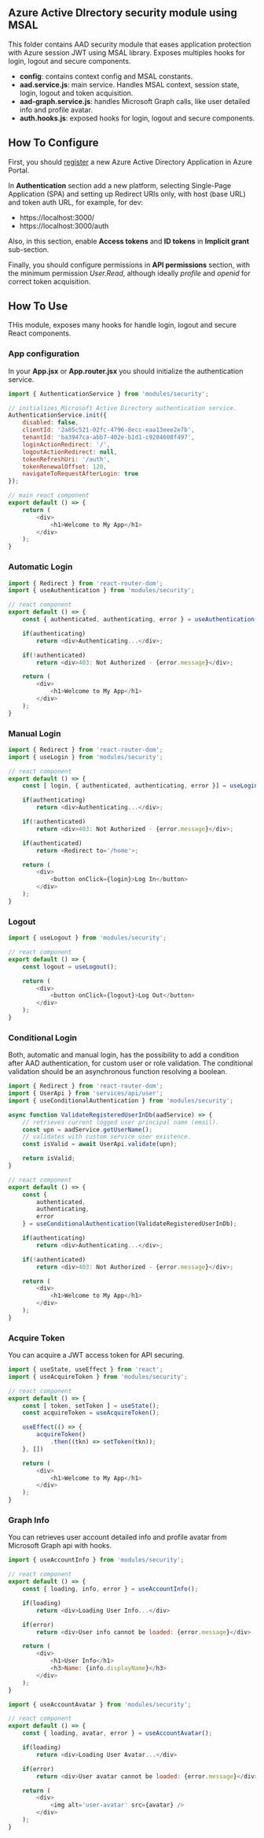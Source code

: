 ## Azure Active DIrectory security module using MSAL

This folder contains AAD security module that eases application protection with Azure session JWT using MSAL library.
Exposes multiples hooks for login, logout and secure components.

-   **config**: contains context config and MSAL constants.
-   **aad.service.js**: main service. Handles MSAL context, session state, login, logout and token acquisition.
-   **aad-graph.service.js**: handles Microsoft Graph calls, like user detailed info and profile avatar.
-   **auth.hooks.js**: exposed hooks for login, logout and secure components.

## How To Configure

First, you should [register](https://docs.microsoft.com/en-us/azure/active-directory/develop/quickstart-register-app) a new Azure Active Directory Application in Azure Portal.

In **Authentication** section add a new platform, selecting Single-Page Application (SPA) and setting up Redirect URIs only, with host (base URL) and token auth URL, for example, for dev:
- https://localhost:3000/
- https://localhost:3000/auth

Also, in this section, enable **Access tokens** and **ID tokens** in **Implicit grant** sub-section.

Finally, you should configure permissions in **API permissions** section, with the minimum permission _User.Read_, although ideally _profile_ and _openid_ for correct token acquisition.

## How To Use

THis module, exposes many hooks for handle login, logout and secure React components.

### App configuration

In your **App.jsx** or **App.router.jsx** you should initialize the authentication service.

```javascript
import { AuthenticationService } from 'modules/security';

// initializes Microsoft Active Directory authentication service.
AuthenticationService.init({
    disabled: false,
    clientId: '2a85c521-02fc-4796-8ecc-eaa13eee2e7b',
    tenantId: 'ba3947ca-abb7-402e-b1d1-c9284608f497',
    loginActionRedirect: '/',
    logoutActionRedirect: null,
    tokenRefreshUri: '/auth',
    tokenRenewalOffset: 120,
    navigateToRequestAfterLogin: true
});

// main react component
export default () => {
    return (
        <div>
            <h1>Welcome to My App</h1>
        </div>
    );
}
```

### Automatic Login

```javascript
import { Redirect } from 'react-router-dom';
import { useAuthentication } from 'modules/security';

// react component
export default () => {
    const { authenticated, authenticating, error } = useAuthentication();

    if(authenticating)
        return <div>Authenticating...</div>;

    if(!authenticated)
        return <div>403: Not Authorized - {error.message}</div>;

    return (
        <div>
            <h1>Welcome to My App</h1>
        </div>
    );
}
```

### Manual Login

```javascript
import { Redirect } from 'react-router-dom';
import { useLogin } from 'modules/security';

// react component
export default () => {
    const [ login, { authenticated, authenticating, error }] = useLogin();

    if(authenticating)
        return <div>Authenticating...</div>;

    if(!authenticated)
        return <div>403: Not Authorized - {error.message}</div>;

    if(authenticated)
        return <Redirect to='/home'>;

    return (
        <div>
            <button onClick={login}>Log In</button>
        </div>
    );
}
```

### Logout

```javascript
import { useLogout } from 'modules/security';

// react component
export default () => {
    const logout = useLogout();

    return (
        <div>
            <button onClick={logout}>Log Out</button>
        </div>
    );
}
```

### Conditional Login

Both, automatic and manual login, has the possibility to add a condition after AAD authentication, for custom user or role validation.
The conditional validation should be an asynchronous function resolving a boolean.

```javascript
import { Redirect } from 'react-router-dom';
import { UserApi } from 'services/api/user';
import { useConditionalAuthentication } from 'modules/security';

async function ValidateRegisteredUserInDb(aadService) => {
    // retrieves current logged user principal name (email).
    const upn = aadService.getUserName();
    // validates with custom service user existence.
    const isValid = await UserApi.validate(upn);

    return isValid;
}

// react component
export default () => {
    const {
        authenticated,
        authenticating,
        error
    } = useConditionalAuthentication(ValidateRegisteredUserInDb);

    if(authenticating)
        return <div>Authenticating...</div>;

    if(!authenticated)
        return <div>403: Not Authorized - {error.message}</div>;

    return (
        <div>
            <h1>Welcome to My App</h1>
        </div>
    );
}
```

### Acquire Token

You can acquire a JWT access token for API securing.

```javascript
import { useState, useEffect } from 'react';
import { useAcquireToken } from 'modules/security';

// react component
export default () => {
    const [ token, setToken ] = useState();
    const acquireToken = useAcquireToken();

    useEffect(() => {
        acquireToken()
            .then((tkn) => setToken(tkn));
    }, [])

    return (
        <div>
            <h1>Welcome to My App</h1>
        </div>
    );
}
```

### Graph Info

You can retrieves user account detailed info and profile avatar from Microsoft Graph api with hooks.

```javascript
import { useAccountInfo } from 'modules/security';

// react component
export default () => {
    const { loading, info, error } = useAccountInfo();

    if(loading)
        return <div>Loading User Info...</div>

    if(error)
        return <div>User info cannot be loaded: {error.message}</div>

    return (
        <div>
            <h1>User Info</h1>
            <h3>Name: {info.displayName}</h3>
        </div>
    );
}
```

```javascript
import { useAccountAvatar } from 'modules/security';

// react component
export default () => {
    const { loading, avatar, error } = useAccountAvatar();

    if(loading)
        return <div>Loading User Avatar...</div>

    if(error)
        return <div>User avatar cannot be loaded: {error.message}</div>

    return (
        <div>
            <img alt='user-avatar' src={avatar} />
        </div>
    );
}
```
